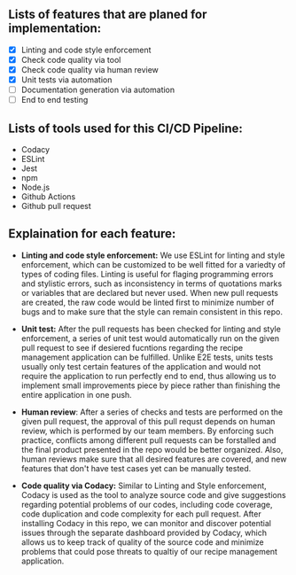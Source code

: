 ## Lists of features that are planed for implementation:
- [x] Linting and code style enforcement
- [x] Check code quality via tool
- [x] Check code quality via human review
- [x] Unit tests via automation
- [ ] Documentation generation via automation
- [ ] End to end testing

## Lists of tools used for this CI/CD Pipeline:
- Codacy
- ESLint
- Jest
- npm
- Node.js
- Github Actions
- Github pull request

## Explaination for each feature:
- **Linting and code style enforcement:** We use ESLint for linting and style enforcement, which can be customized to be well fitted for a variedty of types of coding files. Linting is useful for flaging programming errors and stylistic errors, such as inconsistency in terms of quotations marks or variables that are declared but never used. When new pull requests are created, the raw code would be linted first to minimize number of bugs and to make sure that the style can remain consistent in this repo. 

- **Unit test:** After the pull requests has been checked for linting and style enforcement, a series of unit test would automatically run on the given pull request to see if desiered fucntions regarding the recipe management application can be fulfilled. Unlike E2E tests, units tests usually only test certain features of the application and would not require the application to run perfectly end to end, thus allowing us to implement small improvements piece by piece rather than finishing the entire application in one push. 

- **Human review**: After a series of checks and tests are performed on the given pull request, the approval of this pull requst depends on human review, which is performed by our team members. By enforcing such practice, conflicts among different pull requests can be forstalled and the final product presented in the repo would be better organized. Also, human reviews make sure that all desired features are covered, and new features that don't have test cases yet can be manually tested.

- **Code quality via Codacy:** Similar to Linting and Style enforcement, Codacy is used as the tool to analyze source code and give suggestions regarding potential problems of our codes, including code coverage, code duplication and code complexity for each pull request. After installing Codacy in this repo, we can monitor and discover potential issues through the separate dashboard provided by Codacy, which allows us to keep track of quality of the source code and minimize problems that could pose threats to qualtiy of our recipe management application. 
